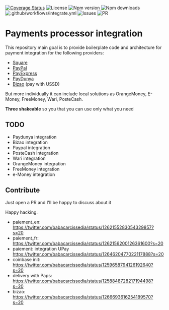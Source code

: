 [![Coverage Status](https://coveralls.io/repos/github/bcdbuddy/processor/badge.svg?branch=master)](https://coveralls.io/github/bcdbuddy/processor?branch=master)
![License](https://img.shields.io/npm/l/processor)
![Npm version](https://img.shields.io/npm/v/processor)
![Npm downloads](https://img.shields.io/npm/dm/processor)
![.github/workflows/integrate.yml](https://github.com/bcdbuddy/processor/workflows/.github/workflows/integrate.yml/badge.svg)
![Issues](https://img.shields.io/github/issues/bcdbuddy/processor)
![PR](https://img.shields.io/github/issues-pr/bcdbuddy/processor)
# Payments processor integration

This repository main goal is to provide boilerplate code and architecture for payment integration for the following providers:
- [Square](https://developer.squareup.com/docs/online-payment-options)
- [PayPal](https://paypal.com)
- [PayExpress](payexpresse.com)
- [PayDunya](https://paydunya.com)
- [Bizao](http://bizao.com/) (pay with USSD)

But more individually it can include local solutions as OrangeMoney, E-Money, FreeMoney, Wari, PosteCash.

**Three shakeable** so you that you can use only what you need


## TODO
- Paydunya integration
- Bizao integration
- Paypal integration
- PosteCash integration
- Wari integration
- OrangeMoney integration
- FreeMoney integration
- e-Money integration

## Contribute
Just open a PR and I'll be happy to discuss about it

Happy hacking.

- paiement_en: https://twitter.com/babacarcissedia/status/1262155283054329857?s=20
- paiement_fr: https://twitter.com/babacarcissedia/status/1262156200126361600?s=20
- paiement: integration UPay https://twitter.com/babacarcissedia/status/1264620477022117888?s=20
- coinbase init: https://twitter.com/babacarcissedia/status/1259658794126192640?s=20
- delivery with Paps: https://twitter.com/babacarcissedia/status/1258848728217194498?s=20
- bizao: https://twitter.com/babacarcissedia/status/1266693616254189570?s=20
